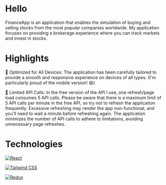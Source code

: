 # Hello

FinanceApp is an application that enables the simulation of buying and selling stocks from the most popular companies worldwide. My application focuses on providing a brokerage experience where you can track markets and invest in stocks.

# Highlights

🚀 Optimized for All Devices: The application has been carefully tailored to provide a smooth and responsive experience on devices of all types. (I'm particularly proud of the mobile version! 😄)

🔄 Limited API Calls: In the free version of the API I use, one refresh/page load consumes 5 API calls. Please be aware that there is a maximum limit of 5 API calls per minute in the free API, so try not to refresh the application frequently. Excessive refreshing may render the app non-functional, and you'll need to wait a minute before refreshing again. The application minimizes the number of API calls to adhere to limitations, avoiding unnecessary page refreshes.

# Technologies

[![React](https://img.shields.io/badge/React-61DAFB?style=for-the-badge&logo=react&logoColor=white)](https://reactjs.org/)

[![Tailwind CSS](https://img.shields.io/badge/Tailwind%20CSS-0F172A?style=for-the-badge&logo=tailwind-css&logoColor=white)](https://tailwindcss.com/)

[![Redux](https://img.shields.io/badge/Redux-764ABC?style=for-the-badge&logo=redux&logoColor=white)](https://redux.js.org/)
